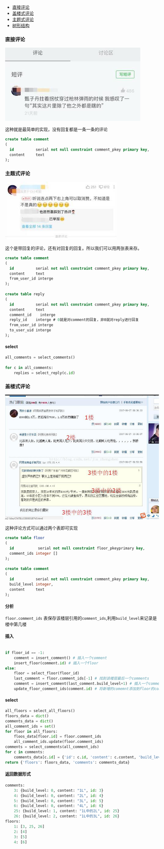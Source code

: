 - [直接评论](#直接评论)
- [盖楼式评论](#盖楼式评论)
- [主题式评论](#主题式评论)
- [树形结构](#树形结构)

### 直接评论
![直接评论](https://github.com/xiazhibin/blog/blob/master/pic/%E7%9B%B4%E6%8E%A5%E8%AF%84%E8%AE%BA.jpeg)

这种就是最简单的实现，没有回复都是一条一条的评论

```sql
create table comment
(
  id          serial not null constraint comment_pkey primary key,
  content     text
);
```

### 主题式评论
![主题式评论](https://github.com/xiazhibin/blog/blob/master/pic/%E4%B8%BB%E9%A2%98%E5%BC%8F%E8%AF%84%E8%AE%BA.jpeg)

这个是带回复的评论，还有对回复的回复。所以我们可以用两张表来存。

```sql
create table comment
(
  id          serial not null constraint comment_pkey primary key,
  content     text
  from_user_id interge
);

create table reply
(
  id          serial not null constraint comment_pkey primary key,
  content     text
  comment_id	interge 
  reply_id    interge # 0就是对comment的回复，非0就对reply进行回复
  from_user_id interge
  to_user_uid interge
);
```

#### select
```python
all_comments = select_comments()

for c in all_comments:
    replies = select_reply(c.id)
```

### 盖楼式评论
![盖楼](https://github.com/xiazhibin/blog/blob/master/pic/%E7%BD%91%E6%98%93%E7%9B%96%E6%A5%BC.jpeg)

这种评论方式可以通过两个表即可实现

```sql
create table floor
(
  id           serial not null constraint floor_pkeyprimary key,
  comment_ids integer []
);

create table comment
(
  id          serial not null constraint comment_pkey primary key,
  build_level integer,
  content     text
);
```

#### 分析

`floor.comment_ids` 表保存该楼层引用的`comment_ids`,利用`build_level`来记录是楼中第几楼

#### 插入
```python

if floor_id == -1:
    comment = insert_comment() # 插入一个comment
    insert_floor(comment.id) # 插入一个floor
else:
    floor = select_floor(floor_id)
    last_comment = floor.comment_ids[-1] # 找到该楼层最后一个comments
    comment = insert_comment(last_comment.build_level+1) # 插入一个comment
    update_floor_comment_ids(comment.id) # 将新增的comemnt添加到floor的comment_ids中
```

#### select
```python
all_floors = select_all_floors()
floors_data = dict()
comments_data = dict()
all_comment_ids = set()
for floor in all_floors:
    floos_data[floor.id] = floor.comment_ids
    all_comment_ids.update(floor.comment_ids)
comments = select_comments(all_comment_ids)
for c in comments:
    comments_data[c.id] = {'id': c.id, 'content': c.content, 'build_level':c.build_level}
return {'floors': floors_data, 'comments': comments_data}
```

#### 返回数据形式
```python
comments:
    3: {build_level: 0, content: "1L", id: 3}
    4: {build_level: 0, content: "2L", id: 4}
    5: {build_level: 0, content: "3L", id: 5}
    6: {build_level: 0, content: "4L", id: 6}
    25: {build_level: 1, content: "1L中的2L", id: 25}
    26: {build_level: 2, content: "1L中的3L", id: 26}
floors: 
    1: [3, 25, 26]
    2: [4]
    3: [5]
    4: [6]
```

